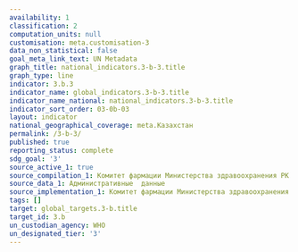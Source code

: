 ```yaml
---
availability: 1
classification: 2
computation_units: null
customisation: meta.customisation-3
data_non_statistical: false
goal_meta_link_text: UN Metadata
graph_title: national_indicators.3-b-3.title
graph_type: line
indicator: 3.b.3
indicator_name: global_indicators.3-b-3.title
indicator_name_national: national_indicators.3-b-3.title
indicator_sort_order: 03-0b-03
layout: indicator
national_geographical_coverage: meta.Казахстан
permalink: /3-b-3/
published: true
reporting_status: complete
sdg_goal: '3'
source_active_1: true
source_compilation_1: Комитет фармации Министерства здравоохранения РК
source_data_1: Административные  данные
source_implementation_1: Комитет фармации Министерства здравоохранения РК
tags: []
target: global_targets.3-b.title
target_id: 3.b
un_custodian_agency: WHO
un_designated_tier: '3'
---
```

